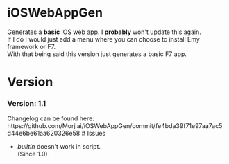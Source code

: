 # iOSWebAppGen
Generates a <b>basic</b> iOS web app. 
I <b> probably </b> won't update this again. </br>
If I do I would just add a menu where you can choose to install Emy framework or F7. </br>
With that being said this version just generates a basic F7 app. 
# Version
<h3>Version: </b>1.1</b></h3>
Changelog can be found here: https://github.com/Morjiai/iOSWebAppGen/commit/fe4bda39f71e97aa7ac5d44e6be61aa620326e58
# Issues
<ul> 
<li> <i>builtin</i> doesn't work in script. </li> (Since 1.0) 
</ul> 
